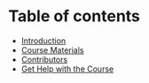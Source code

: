 # Table of contents

* [Introduction](README.md)
* [Course Materials](course-materials.md)
* [Contributors](contributors.md)
* [Get Help with the Course](get-help-with-the-course.md)


